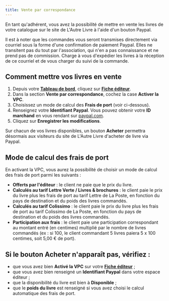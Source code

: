 ```yaml
---
title: Vente par correspondance
---
```


En tant qu'adhérent, vous avez la possibilité de mettre en vente les livres de votre catalogue sur le site de L'Autre Livre à l'aide d'un bouton Paypal.

Il est à noter que les commandes vous seront transmises directement via courriel sous la forme d'une confirmation de paiement Paypal. Elles ne transitent pas du tout par l'association, qui n'en a pas connaissance et ne prend pas de commission. Charge à vous d'expédier les livres à la réception de ce courriel et de vous charger du suivi de la commande.

## Comment mettre vos livres en vente

1.  Depuis votre [**Tableau de bord**](https://www.lautrelivre.fr/pages/log_dashboard), cliquez sur [**Fiche éditeur**](http://dev.biblys.fr/pages/pub_publisher).
2.  Dans la section **Vente par correspondance**, cochez la case **Activer la VPC**.
3.  Choisissez un mode de calcul des **Frais de port** (voir ci-dessous).
4.  Renseignez votre **Identifiant Paypal**. Vous pouvez obtenir votre **ID marchand** en vous rendant sur [paypal.com](https://www.paypal.com/myaccount/settings/).
5.  Cliquez sur **Enregistrer les modifications**.

Sur chacun de vos livres disponibles, un bouton **Acheter** permettra désormais aux visiteurs du site de L'Autre Livre d'acheter de livre via Paypal.

## Mode de calcul des frais de port

En activant la VPC, vous aurez la possibilité de choisir un mode de calcul des frais de port parmi les suivants :

*   **Offerts par l'éditeur** : le client ne paie que le prix du livre.
*   **Calculés au tarif Lettre Verte / Livres & brochures** : le client paie le prix du livre plus les frais de port au tarif Lettre de La Poste, en fonction du pays de destination et du poids des livres commandés.
*   **Calculés au tarif Colissimo** : le client paie le prix du livre plus les frais de port au tarif Colissimo de La Poste, en fonction du pays de destination et du poids des livres commandés.
*   **Participation aux frais** : le client paie une participation correspondant au montant entré (en centimes) multiplié par le nombre de livres commandés (ex : si 100, le client commandant 5 livres paiera 5 x 100 centimes, soit 5,00 € de port). 

## Si le bouton Acheter n'apparaît pas, vérifiez :

*   que vous avez bien **Activé la VPC** sur votre **[Fiche éditeur](http://dev.biblys.fr/pages/pub_publisher)** ;
*   que vous avez bien renseigné un **Identifiant Paypal** dans votre espace éditeur ;
*   que la disponibilité du livre est bien à **Disponible** ;
*   que le **poids du livre** est renseigné si vous avez choisi le calcul automatique des frais de port.
